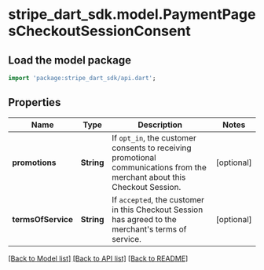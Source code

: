 # stripe_dart_sdk.model.PaymentPagesCheckoutSessionConsent

## Load the model package
```dart
import 'package:stripe_dart_sdk/api.dart';
```

## Properties
Name | Type | Description | Notes
------------ | ------------- | ------------- | -------------
**promotions** | **String** | If `opt_in`, the customer consents to receiving promotional communications from the merchant about this Checkout Session. | [optional] 
**termsOfService** | **String** | If `accepted`, the customer in this Checkout Session has agreed to the merchant's terms of service. | [optional] 

[[Back to Model list]](../README.md#documentation-for-models) [[Back to API list]](../README.md#documentation-for-api-endpoints) [[Back to README]](../README.md)


